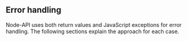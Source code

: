 ## Error handling

Node-API uses both return values and JavaScript exceptions for error handling.
The following sections explain the approach for each case.
